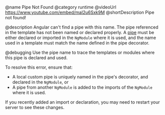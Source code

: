 @name Pipe Not Found
@category runtime
@videoUrl https://www.youtube.com/embed/maI2u6Sxk9M
@shortDescription Pipe not found!

@description
Angular can't find a pipe with this name. 
The pipe referenced in the template has not been named or declared properly. 
A [pipe](guide/pipes) must be either declared or imported in the `NgModule` where it is used, and the name used in a template must match the name defined in the pipe decorator.

@debugging
Use the pipe name to trace the templates or modules where this pipe is declared and used.

To resolve this error, ensure that:
- A local custom pipe is uniquely named in the pipe's decorator, and declared in the `NgModule`, or
- A pipe from another `NgModule` is added to the imports of the `NgModule` where it is used.

If you recently added an import or declaration, you may need to restart your server to see these changes.

